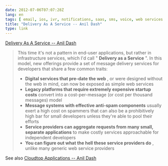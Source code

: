 ```yaml
---
date: 2012-07-06T07:07:28Z
lang: en
tags: [ email, ios, ivr, notifications, saas, sms, voice, web services ]
title: "Delivery As A Service -- Anil Dash"
type: link
---
```


[Delivery As A Service -- Anil
Dash](http://dashes.com/anil/2010/12/delivery-as-a-service.html)

> This time it's not a pattern in end-user applications, but rather in
> infrastructure services, which I'd call " **Delivery as a Service** ".
> In this model, new offerings provide a set of message delivery
> services for developers that share a few common traits:
>
> -   **Digital services that pre-date the web** , or were designed
>     without the web in mind, can now be exposed as simple web services
> -   **Legacy platforms that require extremely expensive startup
>     costs** convert into a cost-per-message (or cost per thousand
>     messages) model
> -   **Message systems with effective anti-spam components** usually
>     exert a high cost on spammers that can also be a prohibitively
>     high bar for small developers unless they're able to pool their
>     efforts
> -   **Service providers can aggregate requests from many small,
>     separate applications** to make costly services approachable for
>     independent developers
> -   **You can figure out what the hell these service providers do** ,
>     unlike many generic web service providers

See also [Cloudtop Applications -- Anil
Dash](http://dashes.com/anil/2010/09/cloudtop-applications.html)

